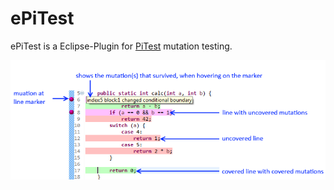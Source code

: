ePiTest
=======

ePiTest is a Eclipse-Plugin for [PiTest](http://pitest.org/) mutation testing.

![epitest](/images/epitest_1.png)
